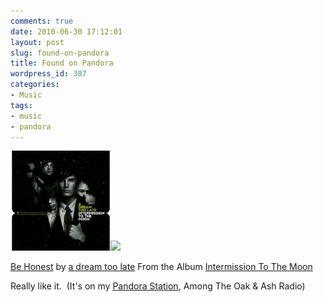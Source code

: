 ```yaml
---
comments: true
date: 2010-06-30 17:12:01
layout: post
slug: found-on-pandora
title: Found on Pandora
wordpress_id: 387
categories:
- Music
tags:
- music
- pandora
---
```


[![](/wp-content/uploads/2010/06/51WaTs7yGbL._SL160_.jpg)](http://www.amazon.com/gp/product/B000XFCXR0?ie=UTF8&tag=hazujewi-20&linkCode=as2&camp=1789&creative=390957&creativeASIN=B000XFCXR0)![](http://www.assoc-amazon.com/e/ir?t=hazujewi-20&l=as2&o=1&a=B000XFCXR0)

[Be Honest](http://www.pandora.com/music/song/dream+too+late/be+honest)
by [a dream too late](http://www.pandora.com/music/artist/dream+too+late)
From the Album [Intermission To The Moon](http://www.pandora.com/music/album/dream+too+late/intermission+to+moon)

Really like it.  (It's on my [Pandora Station](http://www.pandora.com/?sc=sh252090116143983909), Among The Oak  & Ash Radio)
